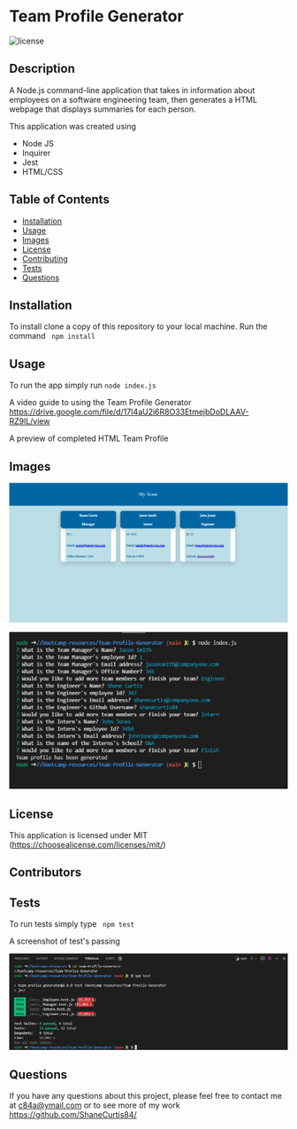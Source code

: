 # Team Profile Generator

  ![license](https://img.shields.io/badge/License-MIT-green.svg)

  ## Description

  A Node.js command-line application that takes in information about employees on a software engineering team, then generates a HTML webpage that displays summaries for each person. 
  
  This application was created using 
  - Node JS
  - Inquirer
  - Jest 
  - HTML/CSS

  ## Table of Contents
  - [Installation](#installation)
  - [Usage](#usage)
  - [Images](#images)
  - [License](#license)
  - [Contributing](#contributing)
  - [Tests](#tests)
  - [Questions](#questions)

  ## Installation

  To install clone a copy of this repository to your local machine. Run the command ``` npm install```

  ## Usage

  To run the app simply run ``` node index.js ```
  
  A video guide to using the Team Profile Generator https://drive.google.com/file/d/17I4aU2i6R8O33EtmejbDoDLAAV-RZ9lL/view
  
  A preview of completed HTML Team Profile 

  

   
 ## Images

![tests ](https://github.com/ShaneCurtis84/Team-Profile-Generator/blob/main/assets/images/team2.PNG)

![tests ](https://github.com/ShaneCurtis84/Team-Profile-Generator/blob/main/assets/images/team1.PNG)
 
 

  ## License

  This application is licensed under MIT (https://choosealicense.com/licenses/mit/)
 
 

  ## Contributors

  


  ## Tests

  To run tests simply type ``` npm test```


  A screenshot of test's passing

   ![tests ](https://github.com/ShaneCurtis84/Team-Profile-Generator/blob/main/assets/images/tests.PNG)


  ## Questions

  If you have any questions about this project, please feel free to contact me at c84a@ymail.com or to see more of my work https://github.com/ShaneCurtis84/
  

